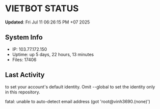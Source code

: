 # VIETBOT STATUS
**Updated**: Fri Jul 11 06:26:15 PM +07 2025

## System Info
- IP: 103.77.172.150
- Uptime: up 5 days, 22 hours, 13 minutes
- Files: 17406

## Last Activity

to set your account's default identity.
Omit --global to set the identity only in this repository.

fatal: unable to auto-detect email address (got 'root@vinh3690.(none)')
